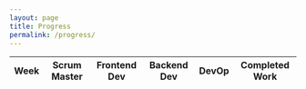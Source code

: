 ```yaml
---
layout: page
title: Progress
permalink: /progress/
---
```


| Week | Scrum Master | Frontend Dev | Backend Dev | DevOp | Completed Work |
|-|-|-|-|-|-|
